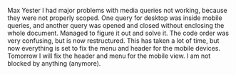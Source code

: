 Max
Yester I had major problems with media queries not working, because they were not properly scoped. One query for desktop was inside mobile queries, and another query was opened and closed without enclosing the whole document. Managed to figure it out and solve it. The code order was very confusing, but is now restructured. This has taken a lot of time, but now everything is set to fix the menu and header for the mobile devices. Tomorrow I will fix the header and menu for the mobile view. I am not blocked by anything (anymore).